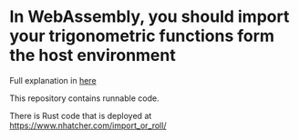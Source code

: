 # In WebAssembly, you should import your trigonometric functions form the host environment

Full explanation in [here](https://www.nhatcher.com/should_i_import_or_should_i_roll)

This repository contains runnable code.

There is Rust code that is deployed at <https://www.nhatcher.com/import_or_roll/>